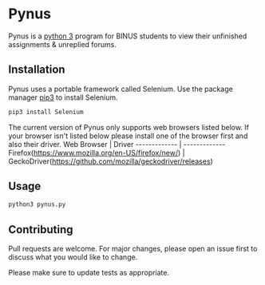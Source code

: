 # Pynus
Pynus is a [python 3](https://wiki.python.org/moin/BeginnersGuide) program for BINUS students to view their unfinished assignments & unreplied forums. 

## Installation
Pynus uses a portable framework called Selenium. Use the package manager [pip3](https://pip.pypa.io/en/stable/) to install Selenium.

```bash
pip3 install Selenium
```
The current version of Pynus only supports web browsers listed below. If your browser isn't listed below please install one of the browser first and also their driver.
Web Browser   | Driver
------------- | -------------
Firefox(https://www.mozilla.org/en-US/firefox/new/)       | GeckoDriver(https://github.com/mozilla/geckodriver/releases)  

## Usage

```bash
python3 pynus.py
```

## Contributing
Pull requests are welcome. For major changes, please open an issue first to discuss what you would like to change.

Please make sure to update tests as appropriate.
